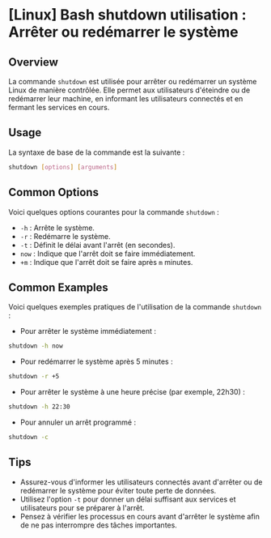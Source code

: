 # [Linux] Bash shutdown utilisation : Arrêter ou redémarrer le système

## Overview
La commande `shutdown` est utilisée pour arrêter ou redémarrer un système Linux de manière contrôlée. Elle permet aux utilisateurs d'éteindre ou de redémarrer leur machine, en informant les utilisateurs connectés et en fermant les services en cours.

## Usage
La syntaxe de base de la commande est la suivante :

```bash
shutdown [options] [arguments]
```

## Common Options
Voici quelques options courantes pour la commande `shutdown` :

- `-h` : Arrête le système.
- `-r` : Redémarre le système.
- `-t` : Définit le délai avant l'arrêt (en secondes).
- `now` : Indique que l'arrêt doit se faire immédiatement.
- `+m` : Indique que l'arrêt doit se faire après `m` minutes.

## Common Examples
Voici quelques exemples pratiques de l'utilisation de la commande `shutdown` :

- Pour arrêter le système immédiatement :

```bash
shutdown -h now
```

- Pour redémarrer le système après 5 minutes :

```bash
shutdown -r +5
```

- Pour arrêter le système à une heure précise (par exemple, 22h30) :

```bash
shutdown -h 22:30
```

- Pour annuler un arrêt programmé :

```bash
shutdown -c
```

## Tips
- Assurez-vous d'informer les utilisateurs connectés avant d'arrêter ou de redémarrer le système pour éviter toute perte de données.
- Utilisez l'option `-t` pour donner un délai suffisant aux services et utilisateurs pour se préparer à l'arrêt.
- Pensez à vérifier les processus en cours avant d'arrêter le système afin de ne pas interrompre des tâches importantes.